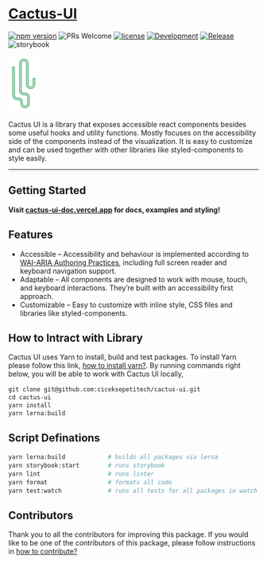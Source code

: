 # [Cactus-UI](https://cactus-ui-doc.vercel.app/)

[![npm version](https://img.shields.io/npm/v/@ciceksepeti/cui.svg?style=flat)](https://www.npmjs.com/package/@ciceksepeti/cui) ![PRs Welcome](https://img.shields.io/badge/PRs-welcome-brightgreen.svg) [![license](https://img.shields.io/badge/license-MIT-blue.svg)](https://github.com/ciceksepetitech/cactus-ui/blob/HEAD/LICENSE) [![Development](https://github.com/ciceksepetitech/cactus-ui/actions/workflows/development.yml/badge.svg?branch=develop)](https://github.com/ciceksepetitech/cactus-ui/actions/workflows/development.yml) [![Release](https://github.com/ciceksepetitech/cactus-ui/actions/workflows/release.yml/badge.svg)](https://github.com/ciceksepetitech/cactus-ui/actions/workflows/release.yml) ![storybook](https://shields.io/badge/storybook-white?logo=storybook&style=flat)

![cactus ui logo](assets/cactus-ui.png)

Cactus UI is a library that exposes accessible react components besides some useful hooks and utility functions. Mostly focuses on the accessibility side of the components instead of the visualization. It is easy to customize and can be used together with other libraries like styled-components to style easily.

---

## Getting Started
**Visit [cactus-ui-doc.vercel.app](https://cactus-ui-doc.vercel.app/) for docs, examples and styling!**

## Features
* Accessible – Accessibility and behaviour is implemented according to [WAI-ARIA Authoring Practices](https://www.w3.org/TR/wai-aria-practices-1.2/), including full screen reader and keyboard navigation support.
* Adaptable – All components are designed to work with mouse, touch, and keyboard interactions. They’re built with an accessibility first approach.
* Customizable – Easy to customize with inline style, CSS files and libraries like styled-components.

## How to Intract with Library

Cactus UI uses Yarn to install, build and test packages. To install Yarn please follow this link, [how to install yarn?](https://yarnpkg.com/getting-started/install).
By running commands right below, you will be able to work with Cactus UI locally, 

```
git clone git@github.com:ciceksepetitech/cactus-ui.git
cd cactus-ui
yarn install
yarn lerna:build
```

## Script Definations

```sh
yarn lerna:build            # builds all packages via lerna
yarn storybook:start        # runs storybook
yarn lint                   # runs linter
yarn format                 # formats all code
yarn test:watch             # runs all tests for all packages in watch mode
```

## Contributors

Thank you to all the contributors for improving this package.
If you would like to be one of the contributors of this package, please follow instructions in [how to contribute?](https://github.com/ciceksepetitech/cactus-ui/blob/HEAD/CONTRIBUTING.md)
